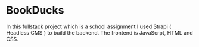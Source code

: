 # BookDucks
In this fullstack project which is a school assignment I used Strapi ( Headless CMS ) to build the backend. The frontend is JavaScrpt, HTML and CSS.
